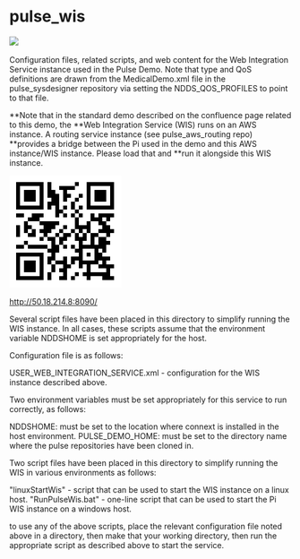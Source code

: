# pulse_wis

![](https://github.com/psmass/DDSexamples/blob/master/RtiAsOne.png)

Configuration files, related scripts, and web content for the Web Integration Service instance used in the Pulse Demo.
Note that type and QoS definitions are drawn from the MedicalDemo.xml file in the pulse_sysdesigner repository via
setting the NDDS_QOS_PROFILES to point to that file.

**Note that in the standard demo described on the confluence page related to this demo, the
**Web Integration Service (WIS) runs on an AWS instance. A routing service instance (see pulse_aws_routing repo)
**provides a bridge between the Pi used in the demo and this AWS instance/WIS instance.  Please load that and
**run it alongside this WIS instance.

![QR code for WIS instance](/QR.code.50.18.214.8-8090.png)

http://50.18.214.8:8090/

Several script files have been placed in this directory to simplify running the WIS instance.
In all cases, these scripts assume that the environment variable NDDSHOME is set appropriately for
the host.

Configuration file is as follows:

USER_WEB_INTEGRATION_SERVICE.xml - configuration for the WIS instance described above.

Two environment variables must be set appropriately for this service to run correctly, as follows:

NDDSHOME: must be set to the location where connext is installed in the host environment.
PULSE_DEMO_HOME: must be set to the directory name where the pulse repositories have been cloned in.

Two script files have been placed in this directory to simplify running the WIS in various environments
as follows:

"linuxStartWis" - script that can be used to start the WIS instance on a linux host.
"RunPulseWis.bat" - one-line script that can be used to start the Pi WIS instance on a windows host.

to use any of the above scripts, place the relevant configuration file noted above in a directory, then
make that your working directory, then run the appropriate script as described above to start the service.
